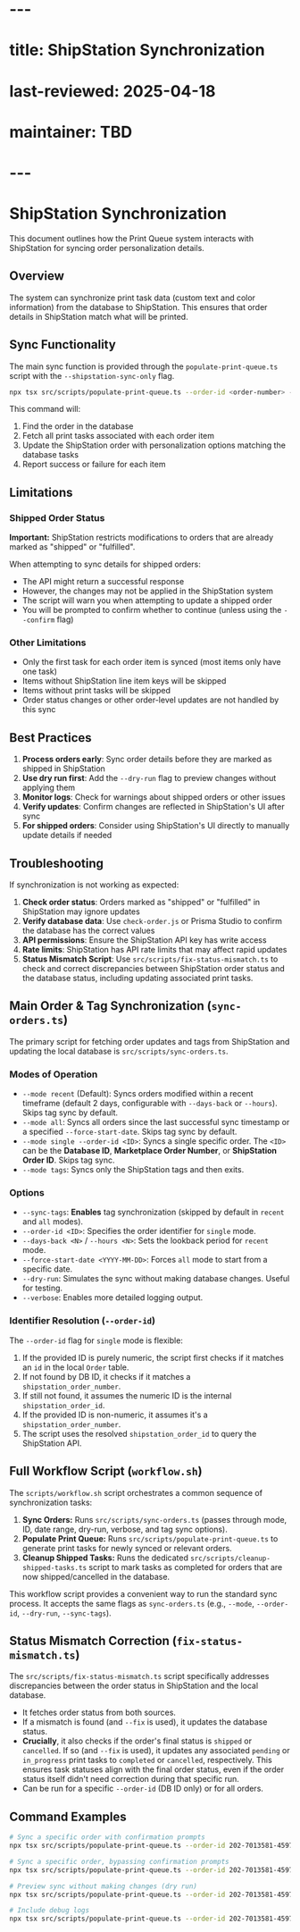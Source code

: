 # ---

# title: ShipStation Synchronization

# last-reviewed: 2025-04-18

# maintainer: TBD

# ---

# ShipStation Synchronization

This document outlines how the Print Queue system interacts with ShipStation for syncing order personalization details.

## Overview

The system can synchronize print task data (custom text and color information) from the database to ShipStation. This ensures that order details in ShipStation match what will be printed.

## Sync Functionality

The main sync function is provided through the `populate-print-queue.ts` script with the `--shipstation-sync-only` flag.

```bash
npx tsx src/scripts/populate-print-queue.ts --order-id <order-number> --shipstation-sync-only
```

This command will:

1. Find the order in the database
2. Fetch all print tasks associated with each order item
3. Update the ShipStation order with personalization options matching the database tasks
4. Report success or failure for each item

## Limitations

### Shipped Order Status

**Important:** ShipStation restricts modifications to orders that are already marked as "shipped" or "fulfilled".

When attempting to sync details for shipped orders:

- The API might return a successful response
- However, the changes may not be applied in the ShipStation system
- The script will warn you when attempting to update a shipped order
- You will be prompted to confirm whether to continue (unless using the `--confirm` flag)

### Other Limitations

- Only the first task for each order item is synced (most items only have one task)
- Items without ShipStation line item keys will be skipped
- Items without print tasks will be skipped
- Order status changes or other order-level updates are not handled by this sync

## Best Practices

1. **Process orders early**: Sync order details before they are marked as shipped in ShipStation
2. **Use dry run first**: Add the `--dry-run` flag to preview changes without applying them
3. **Monitor logs**: Check for warnings about shipped orders or other issues
4. **Verify updates**: Confirm changes are reflected in ShipStation's UI after sync
5. **For shipped orders**: Consider using ShipStation's UI directly to manually update details if needed

## Troubleshooting

If synchronization is not working as expected:

1. **Check order status**: Orders marked as "shipped" or "fulfilled" in ShipStation may ignore updates
2. **Verify database data**: Use `check-order.js` or Prisma Studio to confirm the database has the correct values
3. **API permissions**: Ensure the ShipStation API key has write access
4. **Rate limits**: ShipStation has API rate limits that may affect rapid updates
5. **Status Mismatch Script**: Use `src/scripts/fix-status-mismatch.ts` to check and correct discrepancies between ShipStation order status and the database status, including updating associated print tasks.

## Main Order & Tag Synchronization (`sync-orders.ts`)

The primary script for fetching order updates and tags from ShipStation and updating the local database is `src/scripts/sync-orders.ts`.

### Modes of Operation

- `--mode recent` (Default): Syncs orders modified within a recent timeframe (default 2 days, configurable with `--days-back` or `--hours`). Skips tag sync by default.
- `--mode all`: Syncs all orders since the last successful sync timestamp or a specified `--force-start-date`. Skips tag sync by default.
- `--mode single --order-id <ID>`: Syncs a single specific order. The `<ID>` can be the **Database ID**, **Marketplace Order Number**, or **ShipStation Order ID**. Skips tag sync.
- `--mode tags`: Syncs only the ShipStation tags and then exits.

### Options

- `--sync-tags`: **Enables** tag synchronization (skipped by default in `recent` and `all` modes).
- `--order-id <ID>`: Specifies the order identifier for `single` mode.
- `--days-back <N>` / `--hours <N>`: Sets the lookback period for `recent` mode.
- `--force-start-date <YYYY-MM-DD>`: Forces `all` mode to start from a specific date.
- `--dry-run`: Simulates the sync without making database changes. Useful for testing.
- `--verbose`: Enables more detailed logging output.

### Identifier Resolution (`--order-id`)

The `--order-id` flag for `single` mode is flexible:

1. If the provided ID is purely numeric, the script first checks if it matches an `id` in the local `Order` table.
2. If not found by DB ID, it checks if it matches a `shipstation_order_number`.
3. If still not found, it assumes the numeric ID is the internal `shipstation_order_id`.
4. If the provided ID is non-numeric, it assumes it's a `shipstation_order_number`.
5. The script uses the resolved `shipstation_order_id` to query the ShipStation API.

## Full Workflow Script (`workflow.sh`)

The `scripts/workflow.sh` script orchestrates a common sequence of synchronization tasks:

1. **Sync Orders:** Runs `src/scripts/sync-orders.ts` (passes through mode, ID, date range, dry-run, verbose, and tag sync options).
2. **Populate Print Queue:** Runs `src/scripts/populate-print-queue.ts` to generate print tasks for newly synced or relevant orders.
3. **Cleanup Shipped Tasks:** Runs the dedicated `src/scripts/cleanup-shipped-tasks.ts` script to mark tasks as completed for orders that are now shipped/cancelled in the database.

This workflow script provides a convenient way to run the standard sync process. It accepts the same flags as `sync-orders.ts` (e.g., `--mode`, `--order-id`, `--dry-run`, `--sync-tags`).

## Status Mismatch Correction (`fix-status-mismatch.ts`)

The `src/scripts/fix-status-mismatch.ts` script specifically addresses discrepancies between the order status in ShipStation and the local database.

- It fetches order status from both sources.
- If a mismatch is found (and `--fix` is used), it updates the database status.
- **Crucially**, it also checks if the order's final status is `shipped` or `cancelled`. If so (and `--fix` is used), it updates any associated `pending` or `in_progress` print tasks to `completed` or `cancelled`, respectively. This ensures task statuses align with the final order status, even if the order status itself didn't need correction during that specific run.
- Can be run for a specific `--order-id` (DB ID only) or for all orders.

## Command Examples

```bash
# Sync a specific order with confirmation prompts
npx tsx src/scripts/populate-print-queue.ts --order-id 202-7013581-4597156 --shipstation-sync-only

# Sync a specific order, bypassing confirmation prompts
npx tsx src/scripts/populate-print-queue.ts --order-id 202-7013581-4597156 --shipstation-sync-only --confirm

# Preview sync without making changes (dry run)
npx tsx src/scripts/populate-print-queue.ts --order-id 202-7013581-4597156 --shipstation-sync-only --dry-run

# Include debug logs
npx tsx src/scripts/populate-print-queue.ts --order-id 202-7013581-4597156 --shipstation-sync-only --log-level debug
```
